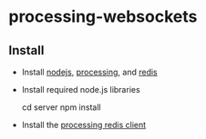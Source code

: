 processing-websockets
=====================

Install
-------

* Install [nodejs](https://nodejs.org/download/), [processing](https://processing.org/download/?processing), and [redis](http://redis.io/download)

* Install required node.js libraries

    cd server
    npm install

* Install the [processing redis client](https://github.com/nok/redis-processing)
